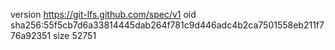 version https://git-lfs.github.com/spec/v1
oid sha256:55f5cb7d6a33814445dab264f781c9d446adc4b2ca7501558eb211f776a92351
size 52751
